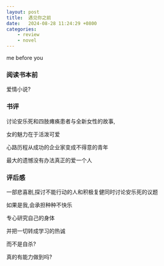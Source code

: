 ```yaml
---
layout: post
title:  遇见你之前
date:   2024-08-28 11:24:29 +0800
categories: 
    - review
    - novel
---
```


me before you

### 阅读书本前

爱情小说?

### 书评

讨论安乐死和四肢瘫痪患者与全新女性的故事,

女的魅力在于活泼可爱

心路历程从成功的企业家变成不得意的青年

最大的遗憾没有办法真正的爱一个人

### 评后感

一部悲喜剧,探讨不能行动的人和积极复健同时讨论安乐死的议题

如果是我,会承担种种不快乐


专心研究自己的身体

并把一切转成学习的热诚

而不是自杀?

真的有能力做到吗?